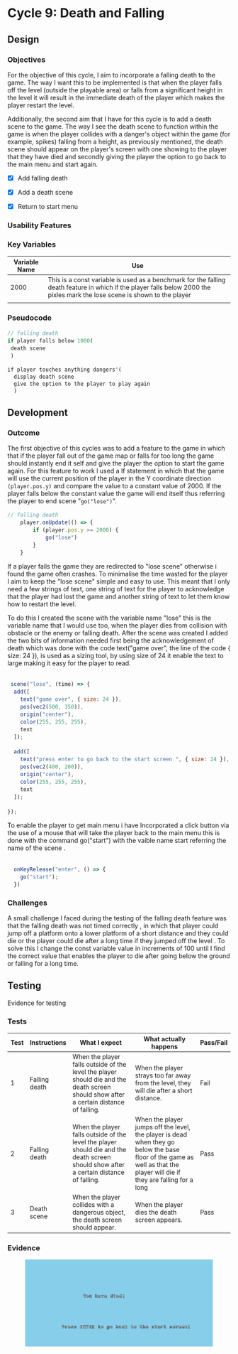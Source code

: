 # Cycle 9: Death and Falling

##

## Design

### Objectives

For the objective of this cycle, I aim to incorporate a falling death to the game. The way I want this to be implemented is that when the player falls off the level (outside the playable area) or falls from a significant height in the level it will result in the immediate death of the player which makes the player restart the level.

Additionally, the second aim that I have for this cycle is to add a death scene to the game. The way I see the death scene to function within the game is when the player collides with a danger's object within the game (for example, spikes) falling from a height, as previously mentioned, the death scene should appear on the player's screen with one showing to the player that they have died and secondly giving the player the option to go back to the main menu and start again.  &#x20;





* [x] Add falling death   &#x20;
* [x] Add a death scene&#x20;
* [x] Return to start menu



### Usability Features

&#x20;&#x20;

### Key Variables

| Variable Name | Use                                                                                                                                                                            |
| ------------- | ------------------------------------------------------------------------------------------------------------------------------------------------------------------------------ |
| 2000          | This is a const variable  is used as a benchmark for the falling death feature in which if the player falls below 2000 the pixles  mark the lose scene is shown to the player  |
|               |                                                                                                                                                                                |

### Pseudocode



```javascript
// falling death 
if player falls below 1000(
 death scene
 )
```

```
if player touches anything dangers'(
  display death scene
  give the option to the player to play again 
  )
```

## Development

### Outcome

The first objective of this cycles was to add a feature to the game in which that if the player fall out  of the game map or falls for too long the game should instantly end it self and give the player the option to start the game again. For this feature to work l used a If statement in which that the game will use the current position of the player in the Y coordinate direction `(player.pos.y)` and compare the value to a constant value of 2000. If the player falls below the constant value the game will end itself thus referring the player to end scene "`go("lose")`".

```javascript
// falling death 
 	player.onUpdate(() => {
		if (player.pos.y >= 2000) {
			go("lose")
		}
	}

```

If a player fails the game they are redirected to "lose scene" otherwise i found the game often crashes. To minimalise the time wasted for the player I aim to keep the "lose scene" simple and easy to use. This meant that I only need a few strings of text, one string of text for the player to acknowledge that the player had lost the game and another string of text to let them know how to restart the level.&#x20;

To do this l created the scene with the variable name  "lose" this is the variable name that I would use too, when the player dies from collision with obstacle or the enemy or falling death. After the scene was created I added the two bits of information needed first being the acknowledgement of death which was done with the code text("game over",  the line of the code { size: 24 }), is used as a sizing tool, by using size of 24 it enable the text to large making it easy for the player to read.&#x20;

```javascript
  
 scene("lose", (time) => {
  add([
    text("game over", { size: 24 }),
    pos(vec2(500, 350)),
    origin("center"),
    color(255, 255, 255),
    text
  ]);

  add([
    text("press enter to go back to the start screen ", { size: 24 }),
    pos(vec2(400, 200)),
    origin("center"),
    color(255, 255, 255),
    text
  ]);

});
```

To enable the player to get main menu i have Incorporated a click button via the use of a mouse that will take the player back to the main menu this is done with the command  go("start") with the vaible name start referring the name of the scene .&#x20;

```javascript

  onKeyRelease("enter", () => {
    go("start");
  })
```

### Challenges

A small challenge I faced during the testing of the falling death feature was that the falling death was not timed correctly , in which that player could jump off a platform onto a lower platform of a short distance and they could die or the player could die after a long time if they jumped off the level . To solve this I change the const variable value in increments of 100 until I find the correct value that enables the player to die after going below the ground or falling for a long time.

## Testing

Evidence for testing

### Tests

| Test | Instructions   | What I expect                                                                                                                           | What actually happens                                                                                                                                                     | Pass/Fail |
| ---- | -------------- | --------------------------------------------------------------------------------------------------------------------------------------- | ------------------------------------------------------------------------------------------------------------------------------------------------------------------------- | --------- |
| 1    | Falling death  | When the player falls outside of the level the player should die and the death screen should show after a certain distance of falling.  | When the player strays too far away from the level, they will die after a short distance.                                                                                 | Fail      |
| 2    | Falling death  | When the player falls outside of the level the player should die and the death screen should show after a certain distance of falling.  | When the player jumps off the level, the player is dead when they go below the base floor of the game as well as that the player will die if they are falling for a long  | Pass      |
| 3    | Death scene    | When the player collides with a dangerous object, the death screen should appear.                                                       | When the player dies the death screen appears.                                                                                                                            | Pass      |

### Evidence

<figure><img src="../.gitbook/assets/image.png" alt=""><figcaption></figcaption></figure>
